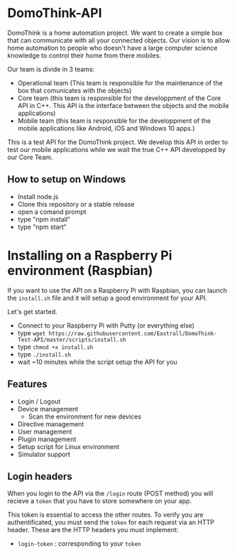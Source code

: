 # DomoThink-API

DomoThink is a home automation project. We want to create a simple box that can communicate with all your connected objects. Our vision is to allow home automation to people who doesn't have a large computer science knowledge to control their home from there mobiles.

Our team is divide in 3 teams:
- Operational team (This team is responsible for the maintenance of the box that comunicates with the objects)
- Core team (this team is responsible for the developpment of the Core API in C++. This API is the interface between the objects and the mobile applications)
- Mobile team (this team is responsible for the developpment of the mobile applications like Android, iOS and Windows 10 apps.)

This is a test API for the DomoThink project. We develop this API in order to test our mobile applications while we wait the true C++ API developped by our Core Team.


## How to setup on Windows

- Install node.js
- Clone this repository or a stable release
- open a comand prompt
- type "npm install"
- type "npm start"

# Installing on a Raspberry Pi environment (Raspbian)

If you want to use the API on a Raspberry Pi with Raspbian, you can launch the `install.sh` file and it will setup a good environment for your API.

Let's get started.

- Connect to your Raspberry Pi with Putty (or everything else)
- type `wget https://raw.githubusercontent.com/Eastrall/DomoThink-Test-API/master/scripts/install.sh`
- type `chmod +x install.sh`
- type `./install.sh`
- wait ~10 minutes while the script setup the API for you

## Features

- Login / Logout
- Device management
  - Scan the environment for new devices
- Directive management
- User management
- Plugin management
- Setup script for Linux environment
- Simulator support

## Login headers

When you login to the API via the `/login` route (POST method) you will recieve a `token` that you have to store somewhere on your app.

This token is essential to access the other routes. To verify you are authentificated, you must send the `token` for each request via an HTTP header.
These are the HTTP headers you must implement:

- `login-token` : corresponding to your `token`

